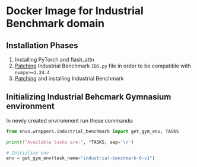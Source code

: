 # Docker Image for Industrial Benchmark domain

## Installation Phases
1) Installing PyTorch and flash_attn
2) [Patching](industrial_benchmark_ids.patch) Industrial Benchmark `IDS.py` file in order to be compatible with
`numpy>=1.24.4`
3) [Patching](industrial_benchmark_ibgym.patch) and installing Industrial Benchmark

## Initializing Industrial Behcmark Gymnasium environment

In newly created environment run these commands:
```python
from envs.wrappers.industrial_benchmark import get_gym_env, TASKS

print(f"Available tasks are:", *TASKS, sep='\n')

# Initialize env
env = get_gym_env(task_name="industrial-benchmark-0-v1")
```
